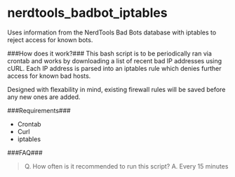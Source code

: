 nerdtools_badbot_iptables
=========================

Uses information from the NerdTools Bad Bots database with iptables to reject access for known bots. 

###How does it work?###
This bash script is to be periodically ran via crontab and works by downloading a list of recent bad IP addresses using cURL. Each IP address is parsed into an iptables rule which denies further access for known bad hosts.

Designed with flexability in mind, existing firewall rules will be saved before any new ones are added.

###Requirements###
* Crontab
* Curl
* iptables

###FAQ###
> Q. How often is it recommended to run this script?
> A. Every 15 minutes

